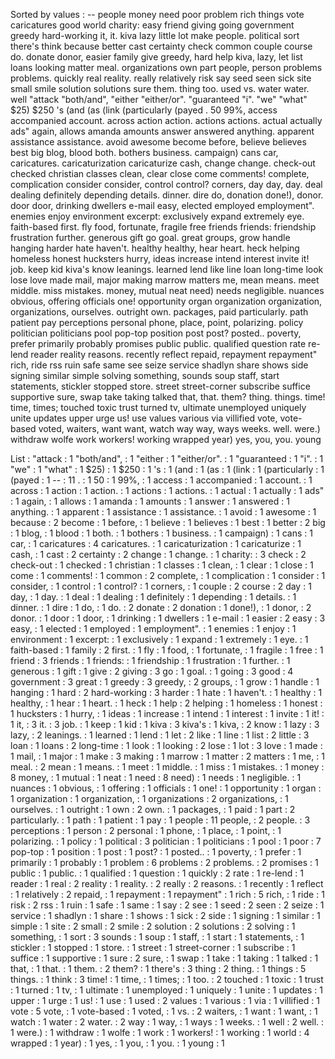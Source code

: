 Sorted by values :
-- people money need poor problem rich things vote caricatures good world charity: easy friend giving going government greedy hard-working it, it. kiva lazy little lot make people. political sort there's think because better cast certainty check common couple course do. donate donor, easier family give greedy, hard help kiva, lazy, let list loans looking matter meal. organizations own part people, person problems problems. quickly real reality. really relatively risk say seed seen sick site small smile solution solutions sure them. thing too. used vs. water water. well "attack "both/and", "either "either/or". "guaranteed "i". "we" "what" $25) $250 's (and (as (link (particularly (payed . 50 99%, access accompanied account. across action action. actions actions. actual actually ads" again, allows amanda amounts answer answered anything. apparent assistance assistance. avoid awesome become before, believe believes best big blog, blood both. bothers business. campaign) cans car, caricatures. caricaturization caricaturize cash, change change. check-out checked christian classes clean, clear close come comments! complete, complication consider consider, control control? corners, day day, day. deal dealing definitely depending details. dinner. dire do, donation done!), donor. door door, drinking dwellers e-mail easy, elected employed employment". enemies enjoy environment excerpt: exclusively expand extremely eye. faith-based first. fly food, fortunate, fragile free friends friends: friendship frustration further. generous gift go goal. great groups, grow handle hanging harder hate haven't. healthy healthy, hear heart. heck helping homeless honest hucksters hurry, ideas increase intend interest invite it! job. keep kid kiva's know leanings. learned lend like line loan long-time look lose love made mail, major making marrow matters me, mean means. meet middle. miss mistakes. money, mutual neat need) needs negligible. nuances obvious, offering officials one! opportunity organ organization organization, organizations, ourselves. outright own. packages, paid particularly. path patient pay perceptions personal phone, place, point, polarizing. policy politician politicians pool pop-top position post post? posted.. poverty, prefer primarily probably promises public public. qualified question rate re-lend reader reality reasons. recently reflect repaid, repayment repayment" rich, ride rss ruin safe same see seize service shadlyn share shows side signing similar simple solving something, sounds soup staff, start statements, stickler stopped store. street street-corner subscribe suffice supportive sure, swap take taking talked that, that. them? thing. things. time! time, times; touched toxic trust turned tv, ultimate unemployed uniquely unite updates upper urge us! use values various via villified vote, vote-based voted, waiters, want want, watch way way, ways weeks. well. were.) withdraw wolfe work workers! working wrapped year) yes, you, you. young 

List :
"attack : 1
"both/and", : 1
"either : 1
"either/or". : 1
"guaranteed : 1
"i". : 1
"we" : 1
"what" : 1
$25) : 1
$250 : 1
's : 1
(and : 1
(as : 1
(link : 1
(particularly : 1
(payed : 1
-- : 11
. : 1
50 : 1
99%, : 1
access : 1
accompanied : 1
account. : 1
across : 1
action : 1
action. : 1
actions : 1
actions. : 1
actual : 1
actually : 1
ads" : 1
again, : 1
allows : 1
amanda : 1
amounts : 1
answer : 1
answered : 1
anything. : 1
apparent : 1
assistance : 1
assistance. : 1
avoid : 1
awesome : 1
because : 2
become : 1
before, : 1
believe : 1
believes : 1
best : 1
better : 2
big : 1
blog, : 1
blood : 1
both. : 1
bothers : 1
business. : 1
campaign) : 1
cans : 1
car, : 1
caricatures : 4
caricatures. : 1
caricaturization : 1
caricaturize : 1
cash, : 1
cast : 2
certainty : 2
change : 1
change. : 1
charity: : 3
check : 2
check-out : 1
checked : 1
christian : 1
classes : 1
clean, : 1
clear : 1
close : 1
come : 1
comments! : 1
common : 2
complete, : 1
complication : 1
consider : 1
consider, : 1
control : 1
control? : 1
corners, : 1
couple : 2
course : 2
day : 1
day, : 1
day. : 1
deal : 1
dealing : 1
definitely : 1
depending : 1
details. : 1
dinner. : 1
dire : 1
do, : 1
do. : 2
donate : 2
donation : 1
done!), : 1
donor, : 2
donor. : 1
door : 1
door, : 1
drinking : 1
dwellers : 1
e-mail : 1
easier : 2
easy : 3
easy, : 1
elected : 1
employed : 1
employment". : 1
enemies : 1
enjoy : 1
environment : 1
excerpt: : 1
exclusively : 1
expand : 1
extremely : 1
eye. : 1
faith-based : 1
family : 2
first. : 1
fly : 1
food, : 1
fortunate, : 1
fragile : 1
free : 1
friend : 3
friends : 1
friends: : 1
friendship : 1
frustration : 1
further. : 1
generous : 1
gift : 1
give : 2
giving : 3
go : 1
goal. : 1
going : 3
good : 4
government : 3
great : 1
greedy : 3
greedy, : 2
groups, : 1
grow : 1
handle : 1
hanging : 1
hard : 2
hard-working : 3
harder : 1
hate : 1
haven't. : 1
healthy : 1
healthy, : 1
hear : 1
heart. : 1
heck : 1
help : 2
helping : 1
homeless : 1
honest : 1
hucksters : 1
hurry, : 1
ideas : 1
increase : 1
intend : 1
interest : 1
invite : 1
it! : 1
it, : 3
it. : 3
job. : 1
keep : 1
kid : 1
kiva : 3
kiva's : 1
kiva, : 2
know : 1
lazy : 3
lazy, : 2
leanings. : 1
learned : 1
lend : 1
let : 2
like : 1
line : 1
list : 2
little : 3
loan : 1
loans : 2
long-time : 1
look : 1
looking : 2
lose : 1
lot : 3
love : 1
made : 1
mail, : 1
major : 1
make : 3
making : 1
marrow : 1
matter : 2
matters : 1
me, : 1
meal. : 2
mean : 1
means. : 1
meet : 1
middle. : 1
miss : 1
mistakes. : 1
money : 8
money, : 1
mutual : 1
neat : 1
need : 8
need) : 1
needs : 1
negligible. : 1
nuances : 1
obvious, : 1
offering : 1
officials : 1
one! : 1
opportunity : 1
organ : 1
organization : 1
organization, : 1
organizations : 2
organizations, : 1
ourselves. : 1
outright : 1
own : 2
own. : 1
packages, : 1
paid : 1
part : 2
particularly. : 1
path : 1
patient : 1
pay : 1
people : 11
people, : 2
people. : 3
perceptions : 1
person : 2
personal : 1
phone, : 1
place, : 1
point, : 1
polarizing. : 1
policy : 1
political : 3
politician : 1
politicians : 1
pool : 1
poor : 7
pop-top : 1
position : 1
post : 1
post? : 1
posted.. : 1
poverty, : 1
prefer : 1
primarily : 1
probably : 1
problem : 6
problems : 2
problems. : 2
promises : 1
public : 1
public. : 1
qualified : 1
question : 1
quickly : 2
rate : 1
re-lend : 1
reader : 1
real : 2
reality : 1
reality. : 2
really : 2
reasons. : 1
recently : 1
reflect : 1
relatively : 2
repaid, : 1
repayment : 1
repayment" : 1
rich : 5
rich, : 1
ride : 1
risk : 2
rss : 1
ruin : 1
safe : 1
same : 1
say : 2
see : 1
seed : 2
seen : 2
seize : 1
service : 1
shadlyn : 1
share : 1
shows : 1
sick : 2
side : 1
signing : 1
similar : 1
simple : 1
site : 2
small : 2
smile : 2
solution : 2
solutions : 2
solving : 1
something, : 1
sort : 3
sounds : 1
soup : 1
staff, : 1
start : 1
statements, : 1
stickler : 1
stopped : 1
store. : 1
street : 1
street-corner : 1
subscribe : 1
suffice : 1
supportive : 1
sure : 2
sure, : 1
swap : 1
take : 1
taking : 1
talked : 1
that, : 1
that. : 1
them. : 2
them? : 1
there's : 3
thing : 2
thing. : 1
things : 5
things. : 1
think : 3
time! : 1
time, : 1
times; : 1
too. : 2
touched : 1
toxic : 1
trust : 1
turned : 1
tv, : 1
ultimate : 1
unemployed : 1
uniquely : 1
unite : 1
updates : 1
upper : 1
urge : 1
us! : 1
use : 1
used : 2
values : 1
various : 1
via : 1
villified : 1
vote : 5
vote, : 1
vote-based : 1
voted, : 1
vs. : 2
waiters, : 1
want : 1
want, : 1
watch : 1
water : 2
water. : 2
way : 1
way, : 1
ways : 1
weeks. : 1
well : 2
well. : 1
were.) : 1
withdraw : 1
wolfe : 1
work : 1
workers! : 1
working : 1
world : 4
wrapped : 1
year) : 1
yes, : 1
you, : 1
you. : 1
young : 1
